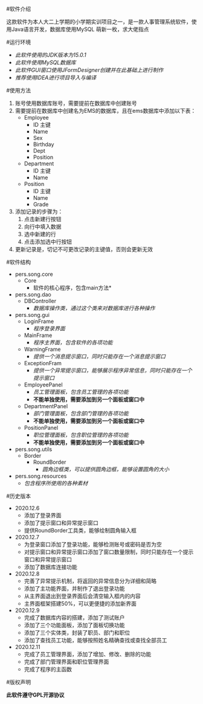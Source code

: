 #软件介绍

这款软件为本人大二上学期的小学期实训项目之一，是一款人事管理系统软件，使用Java语言开发，数据库使用MySQL
萌新一枚，求大佬指点

#运行环境

- *此软件使用的JDK版本为15.0.1*
- *此软件使用MySQL数据库*
- *此软件GUI窗口使用JFormDesigner创建并在此基础上进行制作*
- *推荐使用IDEA进行项目导入与编译*

#使用方法

1. 账号使用数据库账号，需要提前在数据库中创建账号
2. 需要提前在数据库中创建名为EMS的数据库，且在ems数据库中添加以下表：
   - Employee
     - ID 主键
     - Name
     - Sex
     - Birthday
     - Dept
     - Position
   - Department
     - ID 主键
     - Name
   - Position
     - ID 主键
     - Name
     - Grade
3. 添加记录的步骤为：
   1. 点击新建行按钮
   2. 向行中填入数据
   3. 选中新建的行
   4. 点击添加选中行按钮
4. 更新记录是，切记不可更改记录的主键值，否则会更新无效

#软件结构

- pers.song.core
  - Core 
    - 软件的核心程序，包含main方法*
- pers.song.dao
  - DBController 
    - *数据库操作类，通过这个类来对数据库进行各种操作*
- pers.song.gui
  - LoginFrame 
    - *程序登录界面*
  - MainFrame 
    - *程序主界面，包含软件的各项功能*
  - WarningFrame 
    - *提供一个消息提示窗口，同时只能存在一个消息提示窗口*
  - ExceptionFram 
    - *提供一个异常提示窗口，能够展示程序异常信息，同时只能存在一个提示窗口*   
  - EmployeePanel
    - *员工管理面板，包含员工管理的各项功能*
    - **不能单独使用，需要添加到另一个面板或窗口中**
  - DepartmentPanel
    - *部门管理面板，包含部门管理的各项功能*
    - **不能单独使用，需要添加到另一个面板或窗口中**
  - PositionPanel
    - *职位管理面板，包含职位管理的各项功能*
    - **不能单独使用，需要添加到另一个面板或窗口中**
- pers.song.utils
  - Border
    - RoundBorder
      - *圆角边框类，可以提供圆角边框，能够设置圆角的大小*
- pers.song.resources
  - *包含程序所使用的各种素材*

#历史版本

- 2020.12.6
  - 添加了登录界面
  - 添加了提示窗口和异常提示窗口
  - 提供RoundBorder工具类，能够绘制圆角输入框
- 2020.12.7
  - 为登录窗口添加了登录功能，能够检测账号或密码是否为空
  - 对提示窗口和异常提示窗口添加了窗口数量限制，同时只能存在一个提示窗口和异常提示窗口
  - 添加了数据库连接功能
- 2020.12.8
  - 完善了异常提示机制，将返回的异常信息分为详细和简略
  - 添加了主功能界面，并制作了退出登录功能
  - 从主界面退出到登录界面后会清空输入框内的内容
  - 主界面框架搭建50%，可以更便捷的添加新界面
- 2020.12.9
  - 完成了数据库内容的搭建，添加了测试账户
  - 添加了三个功能面板，添加了面板切换功能
  - 添加了三个实体类，封装了职员、部门和职位
  - 添加了查找员工功能，能够按照姓名精确查找或查找全部员工
- 2020.12.11
  - 完成了员工管理界面，添加了增加、修改、删除的功能
  - 完成了部门管理界面和职位管理界面
  - 完成了程序的主函数

#版权声明

**此软件遵守GPL开源协议**
